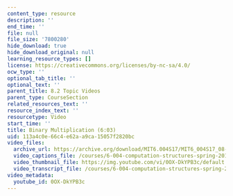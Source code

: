 ```yaml
---
content_type: resource
description: ''
end_time: ''
file: null
file_size: '7800280'
hide_download: true
hide_download_original: null
learning_resource_types: []
license: https://creativecommons.org/licenses/by-nc-sa/4.0/
ocw_type: ''
optional_tab_title: ''
optional_text: ''
parent_title: 8.2 Topic Videos
parent_type: CourseSection
related_resources_text: ''
resource_index_text: ''
resourcetype: Video
start_time: ''
title: Binary Multiplication (6:03)
uid: 113a4c0e-66c4-e62a-a9ca-15057f2820bc
video_files:
  archive_url: https://archive.org/download/MIT6.004S17/MIT6_004S17_08-02-04_300k.mp4
  video_captions_file: /courses/6-004-computation-structures-spring-2017/5ec50eb61d8c5495adbb1df83943b11e_0OX-DkYPB3c.vtt
  video_thumbnail_file: https://img.youtube.com/vi/0OX-DkYPB3c/default.jpg
  video_transcript_file: /courses/6-004-computation-structures-spring-2017/64af6ea8321c953fe0c6d0c90fcb61ad_0OX-DkYPB3c.pdf
video_metadata:
  youtube_id: 0OX-DkYPB3c
---
```

